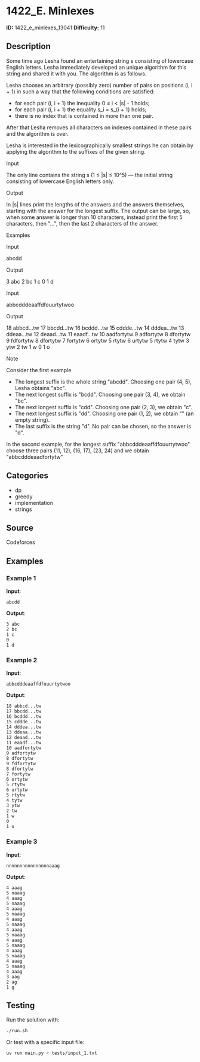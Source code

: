 # 1422_E. Minlexes

**ID:** 1422_e_minlexes_13041
**Difficulty:** 11

## Description

Some time ago Lesha found an entertaining string s consisting of lowercase English letters. Lesha immediately developed an unique algorithm for this string and shared it with you. The algorithm is as follows.

Lesha chooses an arbitrary (possibly zero) number of pairs on positions (i, i + 1) in such a way that the following conditions are satisfied:

  * for each pair (i, i + 1) the inequality 0 ≤ i < |s| - 1 holds;
  * for each pair (i, i + 1) the equality s_i = s_{i + 1} holds;
  * there is no index that is contained in more than one pair.

After that Lesha removes all characters on indexes contained in these pairs and the algorithm is over.

Lesha is interested in the lexicographically smallest strings he can obtain by applying the algorithm to the suffixes of the given string.

Input

The only line contains the string s (1 ≤ |s| ≤ 10^5) — the initial string consisting of lowercase English letters only.

Output

In |s| lines print the lengths of the answers and the answers themselves, starting with the answer for the longest suffix. The output can be large, so, when some answer is longer than 10 characters, instead print the first 5 characters, then "...", then the last 2 characters of the answer.

Examples

Input


abcdd


Output


3 abc
2 bc
1 c
0
1 d


Input


abbcdddeaaffdfouurtytwoo


Output


18 abbcd...tw
17 bbcdd...tw
16 bcddd...tw
15 cddde...tw
14 dddea...tw
13 ddeaa...tw
12 deaad...tw
11 eaadf...tw
10 aadfortytw
9 adfortytw
8 dfortytw
9 fdfortytw
8 dfortytw
7 fortytw
6 ortytw
5 rtytw
6 urtytw
5 rtytw
4 tytw
3 ytw
2 tw
1 w
0
1 o

Note

Consider the first example.

  * The longest suffix is the whole string "abcdd". Choosing one pair (4, 5), Lesha obtains "abc".
  * The next longest suffix is "bcdd". Choosing one pair (3, 4), we obtain "bc".
  * The next longest suffix is "cdd". Choosing one pair (2, 3), we obtain "c".
  * The next longest suffix is "dd". Choosing one pair (1, 2), we obtain "" (an empty string).
  * The last suffix is the string "d". No pair can be chosen, so the answer is "d".



In the second example, for the longest suffix "abbcdddeaaffdfouurtytwoo" choose three pairs (11, 12), (16, 17), (23, 24) and we obtain "abbcdddeaadfortytw"

## Categories

- dp
- greedy
- implementation
- strings

## Source

Codeforces

## Examples

### Example 1

**Input**:
```
abcdd
```

**Output**:
```
3 abc
2 bc
1 c
0
1 d
```

### Example 2

**Input**:
```
abbcdddeaaffdfouurtytwoo
```

**Output**:
```
18 abbcd...tw
17 bbcdd...tw
16 bcddd...tw
15 cddde...tw
14 dddea...tw
13 ddeaa...tw
12 deaad...tw
11 eaadf...tw
10 aadfortytw
9 adfortytw
8 dfortytw
9 fdfortytw
8 dfortytw
7 fortytw
6 ortytw
5 rtytw
6 urtytw
5 rtytw
4 tytw
3 ytw
2 tw
1 w
0
1 o
```

### Example 3

**Input**:
```
nnnnnnnnnnnnnnnnaaag
```

**Output**:
```
4 aaag
5 naaag
4 aaag
5 naaag
4 aaag
5 naaag
4 aaag
5 naaag
4 aaag
5 naaag
4 aaag
5 naaag
4 aaag
5 naaag
4 aaag
5 naaag
4 aaag
3 aag
2 ag
1 g
```


## Testing

Run the solution with:

```bash
./run.sh
```

Or test with a specific input file:

```bash
uv run main.py < tests/input_1.txt
```
